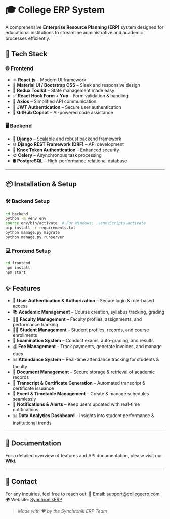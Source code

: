 # 🎓 College ERP System

A comprehensive **Enterprise Resource Planning (ERP)** system designed for educational institutions to streamline administrative and academic processes efficiently.

## 🚀 Tech Stack

### 🌐 Frontend

- ⚛ **React.js** – Modern UI framework
- 🎨 **Material UI / Bootstrap CSS** – Sleek and responsive design
- 🏪 **Redux Toolkit** – State management made easy
- ✅ **React Hook Form + Yup** – Form validation & handling
- 🔗 **Axios** – Simplified API communication
- 🔐 **JWT Authentication** – Secure user authentication
- 🤖 **GitHub Copilot** – AI-powered code assistance

### 🖥️ Backend

- 🐍 **Django** – Scalable and robust backend framework
- 🌐 **Django REST Framework (DRF)** – API development
- 🔑 **Knox Token Authentication** – Enhanced security
- ⚙ **Celery** – Asynchronous task processing
- 🛢 **PostgreSQL** – High-performance relational database

---

## 📦 Installation & Setup

### 🛠 Backend Setup

```bash
cd backend
python -m venv env
source env/bin/activate  # For Windows: .\env\Scripts\activate
pip install -r requirements.txt
python manage.py migrate
python manage.py runserver
```

### 💻 Frontend Setup

```bash
cd frontend
npm install
npm start
```

## ✨ Features

- 🔐 **User Authentication & Authorization** – Secure login & role-based access
- 📚 **Academic Management** – Course creation, syllabus tracking, grading
- 👨‍🏫 **Faculty Management** – Faculty profiles, assignments, and performance tracking
- 👨‍🎓 **Student Management** – Student profiles, records, and course enrollments
- 📝 **Examination System** – Conduct exams, auto-grading, and results
- 💰 **Fee Management** – Track payments, generate invoices, and manage dues
- 📊 **Attendance System** – Real-time attendance tracking for students & faculty
- 📁 **Document Management** – Secure storage & retrieval of academic records
- 📜 **Transcript & Certificate Generation** – Automated transcript & certificate issuance
- 📅 **Event & Timetable Management** – Create & manage schedules seamlessly
- 🔔 **Notifications & Alerts** – Keep users updated with real-time notifications
- 📊 **Data Analytics Dashboard** – Insights into student performance & institutional trends

---

## 📖 Documentation

For a detailed overview of features and API documentation, please visit our **[Wiki](https://github.com/YourRepo/College-ERP/wiki)**.

---

## 📧 Contact

For any inquiries, feel free to reach out:
📩 Email: [support@collegeerp.com](mailto:support@collegeerp.com)
🌍 Website: [SynchronikERP](http://synchronik.co.in/)

> *Made with ❤️ by the Synchronik ERP Team*
```
